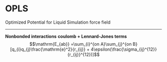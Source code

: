 # OPLS
Optimized Potential for Liquid Simulation force field
______
**Nonbonded interactions**
**coulomb + Lennard-Jones terms**
$$\mathrm{E_{ab}} =\sum_{i}^{on A}\sum_{j}^{on B}[q_{i}q_{j}\frac{\mathrm{e}^2}{r_{ij}} + 4\epsilon(\frac{\sigma_{ij}^{12}}{r_{ij}}^{12})]$$


